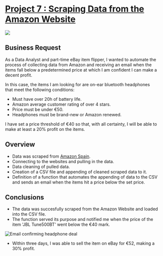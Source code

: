 # [Project 7 : Scraping Data from the Amazon Website](https://github.com/davidgomezpr1/Python_Web_Scraping)
![](https://images.unsplash.com/photo-1487058792275-0ad4aaf24ca7?ixlib=rb-1.2.1&ixid=MnwxMjA3fDB8MHxwaG90by1wYWdlfHx8fGVufDB8fHx8&auto=format&fit=crop&w=2070&q=80)

## Business Request

As a Data Analyst and part-time eBay item flipper, I wanted to automate the process of collecting data from Amazon and receiving an email when the items fall below a predetermined price at which I am confident I can make a decent profit.

In this case, the items I am looking for are on-ear bluetooth headphones that meet the following conditions:

- Must have over 20h of battery life.
- Amazon average customer rating of over 4 stars.
- Price must be under €50.
- Headphones must be brand-new or Amazon renewed.
    
I have set a price threshold of €40 so that, with all certainty, I will be able to make at least a 20% profit on the items.


## Overview

- Data was scraped from [Amazon Spain](https://www.amazon.es/).
- Connecting to the websites and pulling in the data.
- Data cleaning of pulled data.
- Creation of a CSV file and appending of cleaned scraped data to it.
- Definition of a function that automates the appending of data to the CSV and sends an email when the items hit a price below the set price.

## Conclusions

- The data was succesfully scraped from the Amazon Website and loaded into the CSV file.
- The function served its purpose and notified me when the price of the item 'JBL Tune500BT' went below the €40 mark.

![Email confirming headphone deal](https://user-images.githubusercontent.com/94221230/149658844-fb47d0a4-18c6-4eb1-b4b2-4d5e0af4f9c2.png)

- Within three days, I was able to sell the item on eBay for €52, making a 30% profit.
